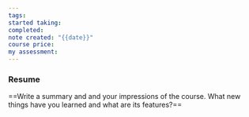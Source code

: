 ```yaml
---
tags: 
started taking: 
completed: 
note created: "{{date}}"
course price: 
my assessment:
---
```

### Resume
==Write a summary and and your impressions of the course. What new things have you learned and what are its features?==